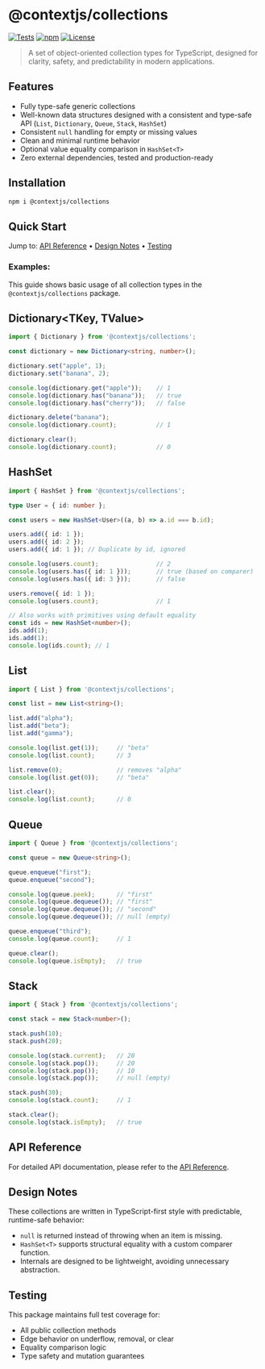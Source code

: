 # @contextjs/collections

[![Tests](https://github.com/contextjs/context/actions/workflows/tests.yaml/badge.svg?branch=main)](https://github.com/contextjs/context/actions/workflows/tests.yaml)
[![npm](https://badgen.net/npm/v/@contextjs/collections?cache=300)](https://www.npmjs.com/package/@contextjs/collections)
[![License](https://badgen.net/static/license/MIT)](https://github.com/contextjs/context/blob/main/LICENSE)

> A set of object-oriented collection types for TypeScript, designed for clarity, safety, and predictability in modern applications.

## Features

- Fully type-safe generic collections
- Well-known data structures designed with a consistent and type-safe API (`List`, `Dictionary`, `Queue`, `Stack`, `HashSet`)
- Consistent `null` handling for empty or missing values
- Clean and minimal runtime behavior
- Optional value equality comparison in `HashSet<T>`
- Zero external dependencies, tested and production-ready

## Installation

```bash
npm i @contextjs/collections
```

## Quick Start

Jump to: [API Reference](#api-reference) • [Design Notes](#design-notes) • [Testing](#testing)

### Examples:
This guide shows basic usage of all collection types in the `@contextjs/collections` package.

## Dictionary<TKey, TValue>

```ts
import { Dictionary } from '@contextjs/collections';

const dictionary = new Dictionary<string, number>();

dictionary.set("apple", 1);
dictionary.set("banana", 2);

console.log(dictionary.get("apple"));    // 1
console.log(dictionary.has("banana"));   // true
console.log(dictionary.has("cherry"));   // false

dictionary.delete("banana");
console.log(dictionary.count);           // 1

dictionary.clear();
console.log(dictionary.count);           // 0
```

## HashSet<T>

```ts
import { HashSet } from '@contextjs/collections';

type User = { id: number };

const users = new HashSet<User>((a, b) => a.id === b.id);

users.add({ id: 1 });
users.add({ id: 2 });
users.add({ id: 1 }); // Duplicate by id, ignored

console.log(users.count);                // 2
console.log(users.has({ id: 1 }));       // true (based on comparer)
console.log(users.has({ id: 3 }));       // false

users.remove({ id: 1 });
console.log(users.count);                // 1
```

```ts
// Also works with primitives using default equality
const ids = new HashSet<number>();
ids.add(1);
ids.add(1);
console.log(ids.count); // 1
```

## List<T>

```ts
import { List } from '@contextjs/collections';

const list = new List<string>();

list.add("alpha");
list.add("beta");
list.add("gamma");

console.log(list.get(1));     // "beta"
console.log(list.count);      // 3

list.remove(0);               // removes "alpha"
console.log(list.get(0));     // "beta"

list.clear();
console.log(list.count);      // 0
```

## Queue<T>

```ts
import { Queue } from '@contextjs/collections';

const queue = new Queue<string>();

queue.enqueue("first");
queue.enqueue("second");

console.log(queue.peek);      // "first"
console.log(queue.dequeue()); // "first"
console.log(queue.dequeue()); // "second"
console.log(queue.dequeue()); // null (empty)

queue.enqueue("third");
console.log(queue.count);     // 1

queue.clear();
console.log(queue.isEmpty);   // true
```

## Stack<T>

```ts
import { Stack } from '@contextjs/collections';

const stack = new Stack<number>();

stack.push(10);
stack.push(20);

console.log(stack.current);   // 20
console.log(stack.pop());     // 20
console.log(stack.pop());     // 10
console.log(stack.pop());     // null (empty)

stack.push(30);
console.log(stack.count);     // 1

stack.clear();
console.log(stack.isEmpty);   // true
```

## API Reference
For detailed API documentation, please refer to the [API Reference](https://contextjs.dev/api/collections#api-reference).

## Design Notes

These collections are written in TypeScript-first style with predictable, runtime-safe behavior:

- `null` is returned instead of throwing when an item is missing.
- `HashSet<T>` supports structural equality with a custom comparer function.
- Internals are designed to be lightweight, avoiding unnecessary abstraction.

## Testing

This package maintains full test coverage for:
- All public collection methods
- Edge behavior on underflow, removal, or clear
- Equality comparison logic
- Type safety and mutation guarantees